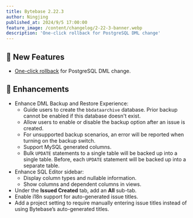 ```yaml
---
title: Bytebase 2.22.3
author: Ningjing
published_at: 2024/9/5 17:00:00
feature_image: /content/changelog/2-22-3-banner.webp
description: 'One-click rollback for PostgreSQL DML change'
---
```


## 🚀 New Features

- [One-click rollback](/docs/change-database/rollback-data-changes/#1-click-rollback) for PostgreSQL DML change.

## 🎄 Enhancements

- Enhance DML Backup and Restore Experience:
  - Guide users to create the `bbdataarchive` database. Prior backup cannot be enabled if this database doesn't exist.
  - Allow users to enable or disable the backup option after an issue is created.
  - For unsupported backup scenarios, an error will be reported when turning on the backup switch.
  - Support MySQL generated columns.
  - Bulk `UPDATE` statements to a single table will be backed up into a single table. Before, each `UPDATE` statement will be backed up into a separate table.
- Enhance SQL Editor sidebar:
  - Display column types and nullable information.
  - Show columns and dependent columns in views.
- Under the **Issued Created** tab, add an **All** sub-tab.
- Enable i18n support for auto-generated issue titles.
- Add a project setting to require manually entering issue titles instead of using Bytebase’s auto-generated titles.

<IncludeBlock url="/docs/get-started/install/install-upgrade"></IncludeBlock>
